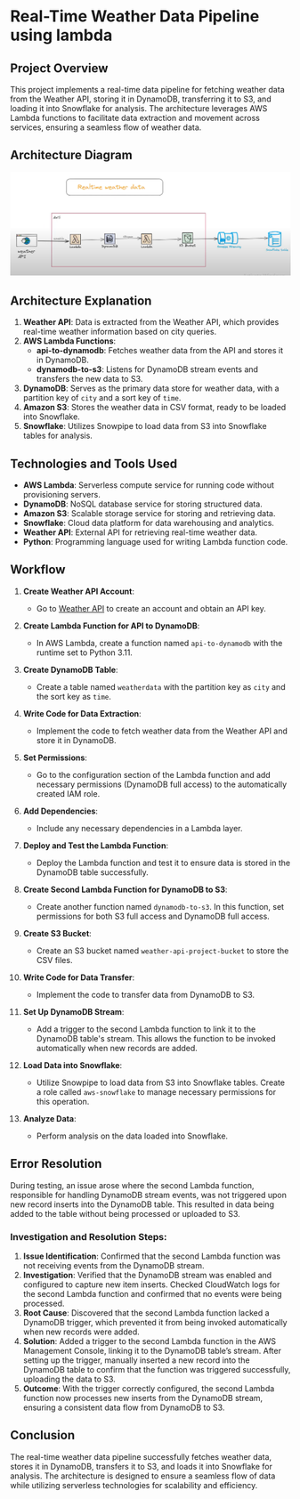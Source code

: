 # Real-Time Weather Data Pipeline using lambda

## Project Overview
This project implements a real-time data pipeline for fetching weather data from the Weather API, storing it in DynamoDB, transferring it to S3, and loading it into Snowflake for analysis. The architecture leverages AWS Lambda functions to facilitate data extraction and movement across services, ensuring a seamless flow of weather data.

## Architecture Diagram
![Architecture Diagram](https://github.com/vighneshbuddhivant/weather-pipeline-using-lambda/blob/f850a84b626a1e0f32e2140faf4d40ff3156306e/weather-pipeline-architecture.png)  <!-- Update with the path to your architecture diagram -->

## Architecture Explanation
1. **Weather API**: Data is extracted from the Weather API, which provides real-time weather information based on city queries.
2. **AWS Lambda Functions**:
   - **api-to-dynamodb**: Fetches weather data from the API and stores it in DynamoDB.
   - **dynamodb-to-s3**: Listens for DynamoDB stream events and transfers the new data to S3.
3. **DynamoDB**: Serves as the primary data store for weather data, with a partition key of `city` and a sort key of `time`.
4. **Amazon S3**: Stores the weather data in CSV format, ready to be loaded into Snowflake.
5. **Snowflake**: Utilizes Snowpipe to load data from S3 into Snowflake tables for analysis.


## Technologies and Tools Used
- **AWS Lambda**: Serverless compute service for running code without provisioning servers.
- **DynamoDB**: NoSQL database service for storing structured data.
- **Amazon S3**: Scalable storage service for storing and retrieving data.
- **Snowflake**: Cloud data platform for data warehousing and analytics.
- **Weather API**: External API for retrieving real-time weather data.
- **Python**: Programming language used for writing Lambda function code.


## Workflow
1. **Create Weather API Account**: 
   - Go to [Weather API](https://www.weatherapi.com/) to create an account and obtain an API key.

2. **Create Lambda Function for API to DynamoDB**: 
   - In AWS Lambda, create a function named `api-to-dynamodb` with the runtime set to Python 3.11.

3. **Create DynamoDB Table**: 
   - Create a table named `weatherdata` with the partition key as `city` and the sort key as `time`.

4. **Write Code for Data Extraction**: 
   - Implement the code to fetch weather data from the Weather API and store it in DynamoDB.

5. **Set Permissions**: 
   - Go to the configuration section of the Lambda function and add necessary permissions (DynamoDB full access) to the automatically created IAM role.

6. **Add Dependencies**: 
   - Include any necessary dependencies in a Lambda layer.

7. **Deploy and Test the Lambda Function**: 
   - Deploy the Lambda function and test it to ensure data is stored in the DynamoDB table successfully.

8. **Create Second Lambda Function for DynamoDB to S3**: 
   - Create another function named `dynamodb-to-s3`. In this function, set permissions for both S3 full access and DynamoDB full access.

9. **Create S3 Bucket**: 
   - Create an S3 bucket named `weather-api-project-bucket` to store the CSV files.

10. **Write Code for Data Transfer**: 
    - Implement the code to transfer data from DynamoDB to S3.

11. **Set Up DynamoDB Stream**: 
    - Add a trigger to the second Lambda function to link it to the DynamoDB table's stream. This allows the function to be invoked automatically when new records are added.

12. **Load Data into Snowflake**: 
    - Utilize Snowpipe to load data from S3 into Snowflake tables. Create a role called `aws-snowflake` to manage necessary permissions for this operation.

13. **Analyze Data**: 
    - Perform analysis on the data loaded into Snowflake.

## Error Resolution
During testing, an issue arose where the second Lambda function, responsible for handling DynamoDB stream events, was not triggered upon new record inserts into the DynamoDB table. This resulted in data being added to the table without being processed or uploaded to S3.
### Investigation and Resolution Steps:
1. **Issue Identification**: Confirmed that the second Lambda function was not receiving events from the DynamoDB stream.
2. **Investigation**: Verified that the DynamoDB stream was enabled and configured to capture new item inserts. Checked CloudWatch logs for the second Lambda function and confirmed that no events were being processed.
3. **Root Cause**: Discovered that the second Lambda function lacked a DynamoDB trigger, which prevented it from being invoked automatically when new records were added.
4. **Solution**: Added a trigger to the second Lambda function in the AWS Management Console, linking it to the DynamoDB table’s stream. After setting up the trigger, manually inserted a new record into the DynamoDB table to confirm that the function was triggered successfully, uploading the data to S3.
5. **Outcome**: With the trigger correctly configured, the second Lambda function now processes new inserts from the DynamoDB stream, ensuring a consistent data flow from DynamoDB to S3.

## Conclusion
The real-time weather data pipeline successfully fetches weather data, stores it in DynamoDB, transfers it to S3, and loads it into Snowflake for analysis. The architecture is designed to ensure a seamless flow of data while utilizing serverless technologies for scalability and efficiency.

